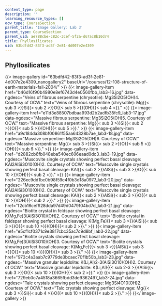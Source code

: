 ```yaml
---
content_type: page
description: ''
learning_resource_types: []
ocw_type: CourseSection
parent_title: 'Image Gallery: Lab 3'
parent_type: CourseSection
parent_uid: ae788cbe-c82c-3cef-5f2a-d67ac8b10d74
title: Phyllosilicates
uid: 63bdfd42-83f3-ad3f-2e81-4d007e2e4309
---
```


Phyllosilicates
---------------
{{< image-gallery id="63bdfd42-83f3-ad3f-2e81-4d007e2e4309_nanogallery2" baseUrl="/courses/12-108-structure-of-earth-materials-fall-2004/" >}}
{{< image-gallery-item href="b46d16f90b4980e8ef6743d4e0560fbb_lab3-16.jpg" data-ngdesc="Veins of fibrous serpentine (chrysotile): Mg3Si2O5(OH)4. Courtesy of OCW." text="Veins of fibrous serpentine (chrysotile): Mg{{< sub 3 >}}Si{{< sub 2 >}}O{{< sub 5 >}}(OH){{< sub 4 >}}." >}}
{{< image-gallery-item href="e11d3e88507bdbaa993d2b2adfb35fc9_lab3-17.jpg" data-ngdesc="Massive fibrous serpentine: Mg3Si2O5(OH)5. Courtesy of OCW." text="Massive fibrous serpentine: Mg{{< sub 3 >}}Si{{< sub 2 >}}O{{< sub 5 >}}(OH){{< sub 5 >}}." >}}
{{< image-gallery-item href="a9c184da308bf00861f55aa64328b7ae_lab3-18.jpg" data-ngdesc="Massive serpentine: Mg3Si2O5(OH)6. Courtesy of OCW." text="Massive serpentine: Mg{{< sub 3 >}}Si{{< sub 2 >}}O{{< sub 5 >}}(OH){{< sub 6 >}}." >}}
{{< image-gallery-item href="d2882cb6fb048eba540ec606eaad0dc3_lab3-19.jpg" data-ngdesc="Muscovite single crystals showing perfect basal cleavage: KAl2AlSi3O10(OH)2. Courtesy of OCW." text="Muscovite single crystals showing perfect basal cleavage: KAl{{< sub 2 >}}AlSi{{< sub 3 >}}O{{< sub 10 >}}(OH){{< sub 2 >}}." >}}
{{< image-gallery-item href="226ec9dd1bc0b98f59c4f0b3d18a0977_lab3-20.jpg" data-ngdesc="Muscovite single crystals showing perfect basal cleavage: KAl2AlSi3O10(OH)2. Courtesy of OCW." text="Muscovite single crystals showing perfect basal cleavage: KAl{{< sub 2 >}}AlSi{{< sub 3 >}}O{{< sub 10 >}}(OH){{< sub 2 >}}." >}}
{{< image-gallery-item href="f2cb16cef928dda97d49d0479f04bd7d_lab3-21.jpg" data-ngdesc="Biotite crystal in feldspar showing perfect basal cleavage: K(Mg,Fe)3(AlSi3O10)(OH)2. Courtesy of OCW." text="Biotite crystal in feldspar showing perfect basal cleavage: K(Mg,Fe){{< sub 3 >}}(AlSi{{< sub 3 >}}O{{< sub 10 >}})(OH){{< sub 2 >}}." >}}
{{< image-gallery-item href="e5cf1cf0371c9e3817cbc35ac7c9d8bf_lab3-22.jpg" data-ngdesc="Biotite crystals showing perfect basal cleavage: K(Mg,Fe)3(AlSi3O10)(OH)3. Courtesy of OCW." text="Biotite crystals showing perfect basal cleavage: K(Mg,Fe){{< sub 3 >}}(AlSi{{< sub 3 >}}O{{< sub 10 >}})(OH){{< sub 3 >}}." >}}
{{< image-gallery-item href="973c4a3aab7c9779de3bcaec70f1b50b_lab3-23.jpg" data-ngdesc="Massive granular lepidolite: K(Li,Al)2-3(AlSi3O10)(OH)2. Courtesy of OCW." text="Massive granular lepidolite: K(Li,Al){{< sub 2-3 >}}(AlSi{{< sub 3 >}}O{{< sub 10 >}})(OH){{< sub 2 >}}." >}}
{{< image-gallery-item href="729eb0c7a4518a3665fbdd3de9362497_lab3-24.jpg" data-ngdesc="Talc crystals showing perfect cleavage: Mg3Si4O10(OH)2. Courtesy of OCW." text="Talc crystals showing perfect cleavage: Mg{{< sub 3 >}}Si{{< sub 4 >}}O{{< sub 10 >}}(OH){{< sub 2 >}}." >}}
{{</ image-gallery >}}